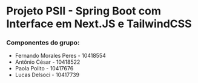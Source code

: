 # Projeto PSII - Spring Boot com Interface em Next.JS e TailwindCSS
### Componentes do grupo: 
- Fernando Morales Peres - 10418554
- Antônio César - 10418522
- Paola Polito - 10417676
- Lucas Delsoci - 10417739
